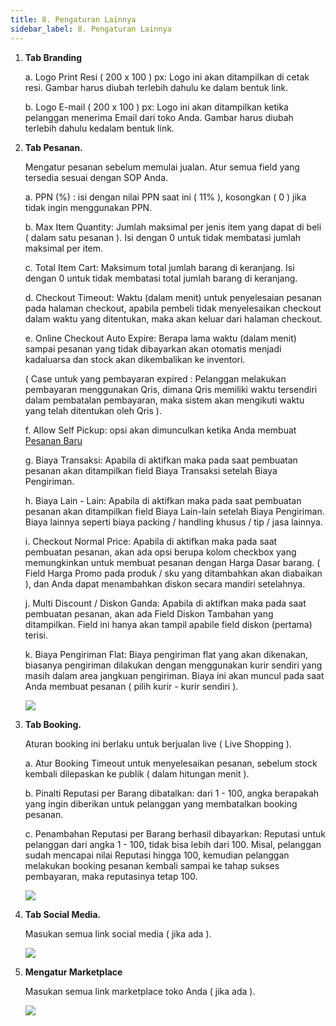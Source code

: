 ```yaml
---
title: 8. Pengaturan Lainnya
sidebar_label: 8. Pengaturan Lainnya
---
```

1. **Tab B﻿randing** 

   a﻿. Logo Print Resi ( 200 x 100 ) px: Logo ini akan ditampilkan di cetak resi. Gambar harus diubah terlebih dahulu ke dalam bentuk link.

   b﻿. Logo E-mail ( 200 x 100 ) px: Logo ini akan ditampilkan ketika pelanggan menerima Email dari toko Anda. Gambar harus diubah terlebih dahulu kedalam bentuk link. 
2. ﻿**Tab Pesanan.**

   M﻿engatur pesanan sebelum memulai jualan. Atur semua field yang tersedia sesuai dengan SOP Anda.

   a﻿. PPN (%) : isi dengan nilai PPN saat ini ( 11% ), kosongkan ( 0 ) jika tidak ingin menggunakan PPN.

   b﻿.  Max Item Quantity: Jumlah maksimal per jenis item yang dapat di beli ( dalam satu pesanan ). Isi dengan 0 untuk tidak membatasi jumlah maksimal per item.

   c﻿. Total Item Cart: Maksimum total jumlah barang di keranjang. Isi dengan 0 untuk tidak membatasi total jumlah barang di keranjang.

   d﻿. Checkout Timeout: Waktu (dalam menit) untuk penyelesaian pesanan pada halaman checkout, apabila pembeli tidak menyelesaikan checkout dalam waktu yang ditentukan, maka akan keluar dari halaman checkout.

   e﻿. Online Checkout Auto Expire: Berapa lama waktu (dalam menit) sampai pesanan yang tidak dibayarkan akan otomatis menjadi kadaluarsa dan stock akan dikembalikan ke inventori.

   (﻿ Case untuk yang pembayaran expired : Pelanggan melakukan pembayaran menggunakan Qris, dimana Qris memiliki waktu tersendiri dalam pembatalan pembayaran, maka sistem akan mengikuti waktu yang telah ditentukan oleh Qris ).

   f﻿. Allow Self Pickup: opsi akan dimunculkan ketika Anda membuat [Pesanan Baru](https://onee.netlify.app/dashboard/daftar-pesanan-pesanan-baru)

   g﻿. Biaya Transaksi: Apabila di aktifkan maka pada saat pembuatan pesanan akan ditampilkan field Biaya Transaksi setelah Biaya Pengiriman. 

   h﻿. Biaya Lain - Lain: Apabila di aktifkan maka pada saat pembuatan pesanan akan ditampilkan field Biaya Lain-lain setelah Biaya Pengiriman. Biaya lainnya seperti biaya packing / handling khusus / tip / jasa lainnya.

   i﻿. Checkout Normal Price: Apabila di aktifkan maka pada saat pembuatan pesanan, akan ada opsi berupa kolom checkbox yang memungkinkan untuk membuat pesanan dengan Harga Dasar barang. ( Field Harga Promo pada produk / sku yang ditambahkan akan diabaikan ), dan Anda dapat menambahkan diskon secara mandiri setelahnya.

   j﻿. Multi Discount / Diskon Ganda: Apabila di aktifkan maka pada saat pembuatan pesanan, akan ada Field Diskon Tambahan yang ditampilkan. Field ini hanya akan tampil apabile field diskon (pertama) terisi.

   k﻿. Biaya Pengiriman Flat: Biaya pengiriman flat yang akan dikenakan, biasanya pengiriman dilakukan dengan menggunakan kurir sendiri yang masih dalam area jangkuan pengiriman. Biaya ini akan muncul pada saat Anda membuat pesanan ( pilih kurir - kurir sendiri ).

   ![](/img/8.-update_pengaturan-lainnya-tab-pesanan.png)
3. **Tab Booking.** 

   A﻿turan booking ini berlaku untuk berjualan live ( Live Shopping ).

   a. A﻿tur Booking Timeout untuk menyelesaikan pesanan, sebelum stock kembali dilepaskan ke publik ( dalam hitungan menit ).

   b. Pinalti Reputasi per Barang dibatalkan: dari 1 - 100, angka berapakah yang ingin diberikan untuk pelanggan yang membatalkan booking pesanan.

   c. Penambahan Reputasi per Barang berhasil dibayarkan: Reputasi untuk pelanggan dari angka 1 - 100, tidak bisa lebih dari 100. Misal, pelanggan sudah mencapai nilai Reputasi hingga 100, kemudian pelanggan melakukan booking pesanan kembali sampai ke tahap sukses pembayaran, maka reputasinya tetap 100.

   ![](/img/8.-pengaturan-lainnya-booking.png)
4. **Tab Social Media.**

   Masukan semua link social media ( jika ada ).

   ![](/img/8.-pengaturan-lainnya-social-media.png)
5. **M﻿engatur Marketplace**

   Masukan semua link marketplace toko Anda ( jika ada ).

   ![](/img/8.-update_pengaturan-lainnya-tab-marketplace.png)